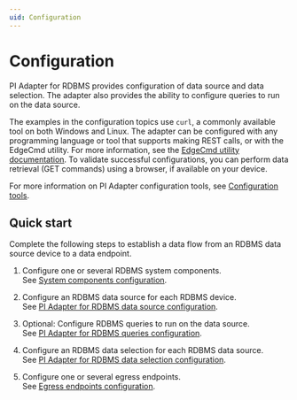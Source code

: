 ```yaml
---
uid: Configuration
---
```


# Configuration

PI Adapter for RDBMS provides configuration of data source and data selection. The adapter also provides the ability to configure queries to run on the data source.

The examples in the configuration topics use `curl`, a commonly available tool on both Windows and Linux. The adapter can be configured with any programming language or tool that supports making REST calls, or with the EdgeCmd utility. For more information, see the [EdgeCmd utility documentation](https://osisoft.github.io/Edgecmd-Docs/content/edgecmd-utility.html). To validate successful configurations, you can perform data retrieval (GET commands) using a browser, if available on your device.

For more information on PI Adapter configuration tools, see [Configuration tools](xref:ConfigurationTools).

## Quick start

Complete the following steps to establish a data flow from an RDBMS data source device to a data endpoint.

1. Configure one or several RDBMS system components.<br>See [System components configuration](xref:SystemComponentsConfiguration#system-components-configuration).

2. Configure an RDBMS data source for each RDBMS device.<br>See [PI Adapter for RDBMS data source configuration](xref:PIAdapterForRDBMSDataSourceConfiguration#configure-rdbms-data-files-data-source).

3. Optional: Configure RDBMS queries to run on the data source.<br>See [PI Adapter for RDBMS queries configuration](xref:PIAdapterForRDBMSQueriesConfiguration).

4. Configure an RDBMS data selection for each RDBMS data source.<br>See [PI Adapter for RDBMS data selection configuration](xref:PIAdapterForRDBMSDataSelectionConfiguration#configure-rdbms-data-selection).

5. Configure one or several egress endpoints.<br>See [Egress endpoints configuration](xref:EgressEndpointsConfiguration).
